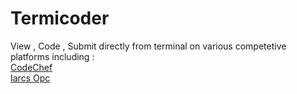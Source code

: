 # Termicoder  
View , Code , Submit directly from terminal on various competetive platforms including :  
[CodeChef](www.codechef.com)  
[Iarcs Opc](http://opc.iarcs.org.in/index.php/problems/)  
